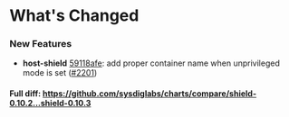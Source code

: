 # What's Changed

### New Features
- **host-shield** [59118afe](https://github.com/sysdiglabs/charts/commit/59118afec130f35b67d533592a3236ecd5c916fd): add proper container name when unprivileged mode is set ([#2201](https://github.com/sysdiglabs/charts/issues/2201))
#### Full diff: https://github.com/sysdiglabs/charts/compare/shield-0.10.2...shield-0.10.3
